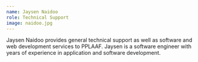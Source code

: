 ```yaml
---
name: Jaysen Naidoo
role: Technical Support
image: naidoo.jpg
---
```

Jaysen Naidoo provides general technical support as well as software and web development services to PPLAAF. Jaysen is a software engineer with years of experience in application and software development.